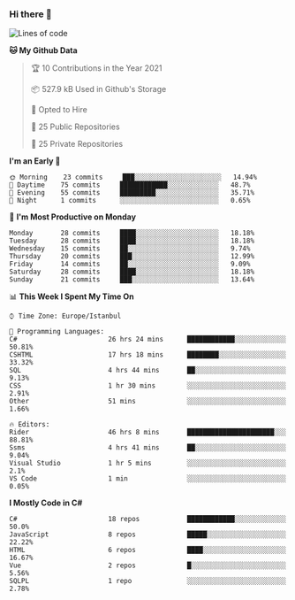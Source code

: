 ### Hi there 👋

<!--START_SECTION:waka-->
![Lines of code](https://img.shields.io/badge/From%20Hello%20World%20I%27ve%20Written-5.4%20million%20lines%20of%20code-blue)

**🐱 My Github Data** 

> 🏆 10 Contributions in the Year 2021
 > 
> 📦 527.9 kB Used in Github's Storage 
 > 
> 💼 Opted to Hire
 > 
> 📜 25 Public Repositories 
 > 
> 🔑 25 Private Repositories  
 > 
**I'm an Early 🐤** 

```text
🌞 Morning    23 commits     ███░░░░░░░░░░░░░░░░░░░░░░   14.94% 
🌆 Daytime    75 commits     ████████████░░░░░░░░░░░░░   48.7% 
🌃 Evening    55 commits     █████████░░░░░░░░░░░░░░░░   35.71% 
🌙 Night      1 commits      ░░░░░░░░░░░░░░░░░░░░░░░░░   0.65%

```
📅 **I'm Most Productive on Monday** 

```text
Monday       28 commits     ████░░░░░░░░░░░░░░░░░░░░░   18.18% 
Tuesday      28 commits     ████░░░░░░░░░░░░░░░░░░░░░   18.18% 
Wednesday    15 commits     ██░░░░░░░░░░░░░░░░░░░░░░░   9.74% 
Thursday     20 commits     ███░░░░░░░░░░░░░░░░░░░░░░   12.99% 
Friday       14 commits     ██░░░░░░░░░░░░░░░░░░░░░░░   9.09% 
Saturday     28 commits     ████░░░░░░░░░░░░░░░░░░░░░   18.18% 
Sunday       21 commits     ███░░░░░░░░░░░░░░░░░░░░░░   13.64%

```


📊 **This Week I Spent My Time On** 

```text
⌚︎ Time Zone: Europe/Istanbul

💬 Programming Languages: 
C#                       26 hrs 24 mins      ████████████░░░░░░░░░░░░░   50.81% 
CSHTML                   17 hrs 18 mins      ████████░░░░░░░░░░░░░░░░░   33.32% 
SQL                      4 hrs 44 mins       ██░░░░░░░░░░░░░░░░░░░░░░░   9.13% 
CSS                      1 hr 30 mins        ░░░░░░░░░░░░░░░░░░░░░░░░░   2.91% 
Other                    51 mins             ░░░░░░░░░░░░░░░░░░░░░░░░░   1.66%

🔥 Editors: 
Rider                    46 hrs 8 mins       ██████████████████████░░░   88.81% 
Ssms                     4 hrs 41 mins       ██░░░░░░░░░░░░░░░░░░░░░░░   9.04% 
Visual Studio            1 hr 5 mins         ░░░░░░░░░░░░░░░░░░░░░░░░░   2.1% 
VS Code                  1 min               ░░░░░░░░░░░░░░░░░░░░░░░░░   0.05%

```

**I Mostly Code in C#** 

```text
C#                       18 repos            ████████████░░░░░░░░░░░░░   50.0% 
JavaScript               8 repos             █████░░░░░░░░░░░░░░░░░░░░   22.22% 
HTML                     6 repos             ████░░░░░░░░░░░░░░░░░░░░░   16.67% 
Vue                      2 repos             █░░░░░░░░░░░░░░░░░░░░░░░░   5.56% 
SQLPL                    1 repo              ░░░░░░░░░░░░░░░░░░░░░░░░░   2.78%

```



<!--END_SECTION:waka-->

<!--
**ebubekirdinc/ebubekirdinc** is a ✨ _special_ ✨ repository because its `README.md` (this file) appears on your GitHub profile.

Here are some ideas to get you started:

- 🔭 I’m currently working on ...
- 🌱 I’m currently learning ...
- 👯 I’m looking to collaborate on ...
- 🤔 I’m looking for help with ...
- 💬 Ask me about ...
- 📫 How to reach me: ...
- 😄 Pronouns: ...
- ⚡ Fun fact: ...
-->
